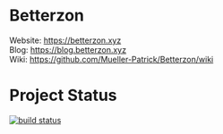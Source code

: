 # Betterzon
Website: https://betterzon.xyz<br>
Blog: https://blog.betterzon.xyz<br>
Wiki: https://github.com/Mueller-Patrick/Betterzon/wiki

# Project Status
[![build status](https://github.com/Mueller-Patrick/Betterzon/workflows/Build/badge.svg)](https://github.com/Mueller-Patrick/Betterzon/actions?query=branch%3Amaster)
